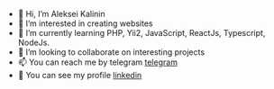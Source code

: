 - 👋 Hi, I’m Aleksei Kalinin
- 👀 I’m interested in creating websites
- 🌱 I’m currently learning PHP, Yii2, JavaScript, ReactJs, Typescript, NodeJs. 
- 💞️ I’m looking to collaborate on interesting projects
- 📫 You can reach me by telegram <a href="https://t.me/Ricky_Spanishsh">telegram</a> 
- 👀 You can see my profile <a href='https://www.linkedin.com/in/alexey-kalinin-b91ba6263/'>linkedin</a>

<!---
lelikone777/lelikone777 is a ✨ special ✨ repository because its `README.md` (this file) appears on your GitHub profile.
You can click the Preview link to take a look at your changes.
--->
